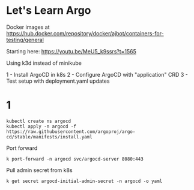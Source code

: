 # Let's Learn Argo

Docker images at https://hub.docker.com/repository/docker/ajbot/containers-for-testing/general

Starting here: https://youtu.be/MeU5_k9ssrs?t=1565

Using k3d instead of minikube 

1 - Install ArgoCD in k8s 
2 - Configure ArgoCD with "application" CRD
3 - Test setup with deployment.yaml updates 

# 1 
```
kubectl create ns argocd 
kubectl apply -n argocd -f https://raw.githubusercontent.com/argoproj/argo-cd/stable/manifests/install.yaml
```

Port forward
```
k port-forward -n argocd svc/argocd-server 8080:443
```

Pull admin secret from k8s 
```
k get secret argocd-initial-admin-secret -n argocd -o yaml
```